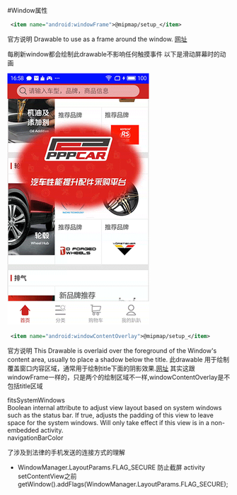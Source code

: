 #Window属性 

```xml
 <item name="android:windowFrame">@mipmap/setup_</item>
```

官方说明
Drawable to use as a frame around the window.
[网址](https://developer.android.com/reference/android/R.attr.html#windowFrame)


每刷新window都会绘制此drawable不影响任何触摸事件
以下是滑动屏幕时的动画


![](images/window_frame.gif)


```xml
 <item name="android:windowContentOverlay">@mipmap/setup_</item>

```

官方说明
This Drawable is overlaid over the foreground of the Window's content area, usually to place a shadow below the title.
此drawable 用于绘制覆盖窗口内容区域，通常用于绘制title下面的阴影效果.[网址](https://developer.android.com/reference/android/R.attr.html#windowContentOverlay)
其实这跟windowFrame一样的，只是两个的绘制区域不一样,windowContentOverlay是不包括title区域


fitsSystemWindows  
Boolean internal attribute to adjust view layout based on system windows such as the status bar. If true, adjusts the padding of this view to leave space for the system windows. Will only take effect if this view is in a non-embedded activity.  
navigationBarColor  





了涉及到法律的手机发送的连接方式的理解

* WindowManager.LayoutParams.FLAG_SECURE
防止截屏 activity setContentView之前getWindow().addFlags(WindowManager.LayoutParams.FLAG_SECURE);
